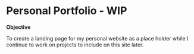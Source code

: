 Personal Portfolio - WIP
====
**Objective** 

To create a landing page for my personal website as a place holder while I continue to work on projects to include on this site later.

